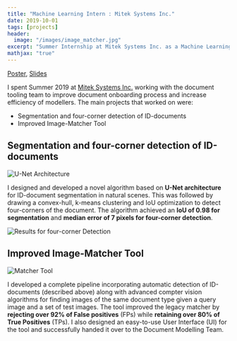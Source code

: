```yaml
---
title: "Machine Learning Intern : Mitek Systems Inc."
date: 2019-10-01
tags: [projects]
header:
  image: "/images/image_matcher.jpg"
excerpt: "Summer Internship at Mitek Systems Inc. as a Machine Learning Intern"
mathjax: "true"
---
```

[Poster](/files/mitek-poster.pdf), [Slides](/files/mitek-slides.pdf) 

I spent Summer 2019 at [Mitek Systems Inc.](https://www.miteksystems.com/) working with the document tooling team to improve document onboarding process and increase efficiency of modellers. The main projects that worked on were:
* Segmentation and four-corner detection of ID-documents
* Improved Image-Matcher Tool

## Segmentation and four-corner detection of ID-documents

<img src="{{ site.url }}{{ site.baseurl }}/images/unet.jpg" alt="U-Net Architecture">

I designed and developed a novel algorithm based on **U-Net architecture** for ID-document segmentation in natural scenes. This was followed by drawing a convex-hull, k-means clustering and IoU optimization to detect four-corners of the document. The algorithm achieved an **IoU of 0.98 for segmentation** and **median error of 7 pixels for four-corner detection**. 

<img src="{{ site.url }}{{ site.baseurl }}/images/detection.png" alt="Results for four-corner Detection">

## Improved Image-Matcher Tool

<img src="{{ site.url }}{{ site.baseurl }}/images/pipeline.jpg" alt="Matcher Tool">

I developed a complete pipeline incorporating automatic detection of ID-documents (described above) along with advanced compter vision algorithms for finding images of the same document type given a query image and a set of test images. The tool improved the legacy matcher by **rejecting over 92% of False positives** (FPs) while **retaining over 80% of True Positives** (TPs). I also designed an easy-to-use User Interface (UI) for the tool and successfully handed it over to the Document Modelling Team.

